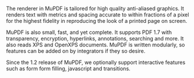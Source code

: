 The renderer in MuPDF is tailored for high quality anti-aliased graphics. It renders text with metrics and spacing accurate to within fractions of a pixel for the highest fidelity in reproducing the look of a printed page on screen.

MuPDF is also small, fast, and yet complete. It supports PDF 1.7 with transparency, encryption, hyperlinks, annotations, searching and more. It also reads XPS and OpenXPS documents. MuPDF is written modularly, so features can be added on by integrators if they so desire.

Since the 1.2 release of MuPDF, we optionally support interactive features
such as form form filling, javascript and transitions.